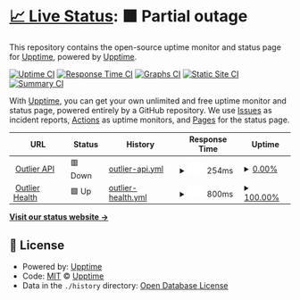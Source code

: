 # [📈 Live Status](https://upptime.github.io/upptime): <!--live status--> **🟧 Partial outage**

This repository contains the open-source uptime monitor and status page for [Upptime](https://upptime.js.org), powered by [Upptime](https://github.com/upptime/upptime).

[![Uptime CI](https://github.com/Outlier-org/uptime/workflows/Uptime%20CI/badge.svg)](https://github.com/Outlier-org/uptime/actions?query=workflow%3A%22Uptime+CI%22)
[![Response Time CI](https://github.com/Outlier-org/uptime/workflows/Response%20Time%20CI/badge.svg)](https://github.com/Outlier-org/uptime/actions?query=workflow%3A%22Response+Time+CI%22)
[![Graphs CI](https://github.com/Outlier-org/uptime/workflows/Graphs%20CI/badge.svg)](https://github.com/Outlier-org/uptime/actions?query=workflow%3A%22Graphs+CI%22)
[![Static Site CI](https://github.com/Outlier-org/uptime/workflows/Static%20Site%20CI/badge.svg)](https://github.com/Outlier-org/uptime/actions?query=workflow%3A%22Static+Site+CI%22)
[![Summary CI](https://github.com/Outlier-org/uptime/workflows/Summary%20CI/badge.svg)](https://github.com/Outlier-org/uptime/actions?query=workflow%3A%22Summary+CI%22)

With [Upptime](https://upptime.js.org), you can get your own unlimited and free uptime monitor and status page, powered entirely by a GitHub repository. We use [Issues](https://github.com/upptime/upptime/issues) as incident reports, [Actions](https://github.com/Outlier-org/uptime/actions) as uptime monitors, and [Pages](https://upptime.github.io/upptime) for the status page.

<!--start: status pages-->
<!-- This summary is generated by Upptime (https://github.com/upptime/upptime) -->
<!-- Do not edit this manually, your changes will be overwritten -->
<!-- prettier-ignore -->
| URL | Status | History | Response Time | Uptime |
| --- | ------ | ------- | ------------- | ------ |
| <img alt="" src="https://dashboard.outlier.org/images/logo.png" height="13"> [Outlier API](https://api.outlier.org) | 🟥 Down | [outlier-api.yml](https://github.com/phirmware/uptime/commits/HEAD/history/outlier-api.yml) | <details><summary><img alt="Response time graph" src="./graphs/outlier-api/response-time-week.png" height="20"> 254ms</summary><br><a href="https://Outlier-org.github.io/uptime/history/outlier-api"><img alt="Response time 209" src="https://img.shields.io/endpoint?url=https%3A%2F%2Fraw.githubusercontent.com%2Fphirmware%2Fuptime%2FHEAD%2Fapi%2Foutlier-api%2Fresponse-time.json"></a><br><a href="https://Outlier-org.github.io/uptime/history/outlier-api"><img alt="24-hour response time 301" src="https://img.shields.io/endpoint?url=https%3A%2F%2Fraw.githubusercontent.com%2Fphirmware%2Fuptime%2FHEAD%2Fapi%2Foutlier-api%2Fresponse-time-day.json"></a><br><a href="https://Outlier-org.github.io/uptime/history/outlier-api"><img alt="7-day response time 254" src="https://img.shields.io/endpoint?url=https%3A%2F%2Fraw.githubusercontent.com%2Fphirmware%2Fuptime%2FHEAD%2Fapi%2Foutlier-api%2Fresponse-time-week.json"></a><br><a href="https://Outlier-org.github.io/uptime/history/outlier-api"><img alt="30-day response time 216" src="https://img.shields.io/endpoint?url=https%3A%2F%2Fraw.githubusercontent.com%2Fphirmware%2Fuptime%2FHEAD%2Fapi%2Foutlier-api%2Fresponse-time-month.json"></a><br><a href="https://Outlier-org.github.io/uptime/history/outlier-api"><img alt="1-year response time 199" src="https://img.shields.io/endpoint?url=https%3A%2F%2Fraw.githubusercontent.com%2Fphirmware%2Fuptime%2FHEAD%2Fapi%2Foutlier-api%2Fresponse-time-year.json"></a></details> | <details><summary><a href="https://Outlier-org.github.io/uptime/history/outlier-api">0.00%</a></summary><a href="https://Outlier-org.github.io/uptime/history/outlier-api"><img alt="All-time uptime 0.00%" src="https://img.shields.io/endpoint?url=https%3A%2F%2Fraw.githubusercontent.com%2Fphirmware%2Fuptime%2FHEAD%2Fapi%2Foutlier-api%2Fuptime.json"></a><br><a href="https://Outlier-org.github.io/uptime/history/outlier-api"><img alt="24-hour uptime 0.00%" src="https://img.shields.io/endpoint?url=https%3A%2F%2Fraw.githubusercontent.com%2Fphirmware%2Fuptime%2FHEAD%2Fapi%2Foutlier-api%2Fuptime-day.json"></a><br><a href="https://Outlier-org.github.io/uptime/history/outlier-api"><img alt="7-day uptime 0.00%" src="https://img.shields.io/endpoint?url=https%3A%2F%2Fraw.githubusercontent.com%2Fphirmware%2Fuptime%2FHEAD%2Fapi%2Foutlier-api%2Fuptime-week.json"></a><br><a href="https://Outlier-org.github.io/uptime/history/outlier-api"><img alt="30-day uptime 1.38%" src="https://img.shields.io/endpoint?url=https%3A%2F%2Fraw.githubusercontent.com%2Fphirmware%2Fuptime%2FHEAD%2Fapi%2Foutlier-api%2Fuptime-month.json"></a><br><a href="https://Outlier-org.github.io/uptime/history/outlier-api"><img alt="1-year uptime 0.00%" src="https://img.shields.io/endpoint?url=https%3A%2F%2Fraw.githubusercontent.com%2Fphirmware%2Fuptime%2FHEAD%2Fapi%2Foutlier-api%2Fuptime-year.json"></a></details>
| <img alt="" src="https://dashboard.outlier.org/images/logo.png" height="13"> [Outlier Health](https://api.outlier.org/health) | 🟩 Up | [outlier-health.yml](https://github.com/phirmware/uptime/commits/HEAD/history/outlier-health.yml) | <details><summary><img alt="Response time graph" src="./graphs/outlier-health/response-time-week.png" height="20"> 800ms</summary><br><a href="https://Outlier-org.github.io/uptime/history/outlier-health"><img alt="Response time 505" src="https://img.shields.io/endpoint?url=https%3A%2F%2Fraw.githubusercontent.com%2Fphirmware%2Fuptime%2FHEAD%2Fapi%2Foutlier-health%2Fresponse-time.json"></a><br><a href="https://Outlier-org.github.io/uptime/history/outlier-health"><img alt="24-hour response time 617" src="https://img.shields.io/endpoint?url=https%3A%2F%2Fraw.githubusercontent.com%2Fphirmware%2Fuptime%2FHEAD%2Fapi%2Foutlier-health%2Fresponse-time-day.json"></a><br><a href="https://Outlier-org.github.io/uptime/history/outlier-health"><img alt="7-day response time 800" src="https://img.shields.io/endpoint?url=https%3A%2F%2Fraw.githubusercontent.com%2Fphirmware%2Fuptime%2FHEAD%2Fapi%2Foutlier-health%2Fresponse-time-week.json"></a><br><a href="https://Outlier-org.github.io/uptime/history/outlier-health"><img alt="30-day response time 664" src="https://img.shields.io/endpoint?url=https%3A%2F%2Fraw.githubusercontent.com%2Fphirmware%2Fuptime%2FHEAD%2Fapi%2Foutlier-health%2Fresponse-time-month.json"></a><br><a href="https://Outlier-org.github.io/uptime/history/outlier-health"><img alt="1-year response time 507" src="https://img.shields.io/endpoint?url=https%3A%2F%2Fraw.githubusercontent.com%2Fphirmware%2Fuptime%2FHEAD%2Fapi%2Foutlier-health%2Fresponse-time-year.json"></a></details> | <details><summary><a href="https://Outlier-org.github.io/uptime/history/outlier-health">100.00%</a></summary><a href="https://Outlier-org.github.io/uptime/history/outlier-health"><img alt="All-time uptime 99.98%" src="https://img.shields.io/endpoint?url=https%3A%2F%2Fraw.githubusercontent.com%2Fphirmware%2Fuptime%2FHEAD%2Fapi%2Foutlier-health%2Fuptime.json"></a><br><a href="https://Outlier-org.github.io/uptime/history/outlier-health"><img alt="24-hour uptime 100.00%" src="https://img.shields.io/endpoint?url=https%3A%2F%2Fraw.githubusercontent.com%2Fphirmware%2Fuptime%2FHEAD%2Fapi%2Foutlier-health%2Fuptime-day.json"></a><br><a href="https://Outlier-org.github.io/uptime/history/outlier-health"><img alt="7-day uptime 100.00%" src="https://img.shields.io/endpoint?url=https%3A%2F%2Fraw.githubusercontent.com%2Fphirmware%2Fuptime%2FHEAD%2Fapi%2Foutlier-health%2Fuptime-week.json"></a><br><a href="https://Outlier-org.github.io/uptime/history/outlier-health"><img alt="30-day uptime 100.00%" src="https://img.shields.io/endpoint?url=https%3A%2F%2Fraw.githubusercontent.com%2Fphirmware%2Fuptime%2FHEAD%2Fapi%2Foutlier-health%2Fuptime-month.json"></a><br><a href="https://Outlier-org.github.io/uptime/history/outlier-health"><img alt="1-year uptime 99.98%" src="https://img.shields.io/endpoint?url=https%3A%2F%2Fraw.githubusercontent.com%2Fphirmware%2Fuptime%2FHEAD%2Fapi%2Foutlier-health%2Fuptime-year.json"></a></details>

<!--end: status pages-->

[**Visit our status website →**](https://upptime.github.io/upptime)

## 📄 License

- Powered by: [Upptime](https://github.com/upptime/upptime)
- Code: [MIT](./LICENSE) © [Upptime](https://upptime.js.org)
- Data in the `./history` directory: [Open Database License](https://opendatacommons.org/licenses/odbl/1-0/)
